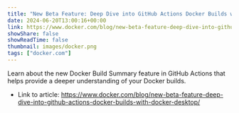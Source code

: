 ```yaml
---
title: "New Beta Feature: Deep Dive into GitHub Actions Docker Builds with Docker Desktop"
date: 2024-06-20T13:00:16+00:00
link: https://www.docker.com/blog/new-beta-feature-deep-dive-into-github-actions-docker-builds-with-docker-desktop/
showShare: false
showReadTime: false
thumbnail: images/docker.png
tags: ["docker.com"]
---
```

Learn about the new Docker Build Summary feature in GitHub Actions that helps provide a deeper understanding of your Docker builds.

- Link to article: https://www.docker.com/blog/new-beta-feature-deep-dive-into-github-actions-docker-builds-with-docker-desktop/
